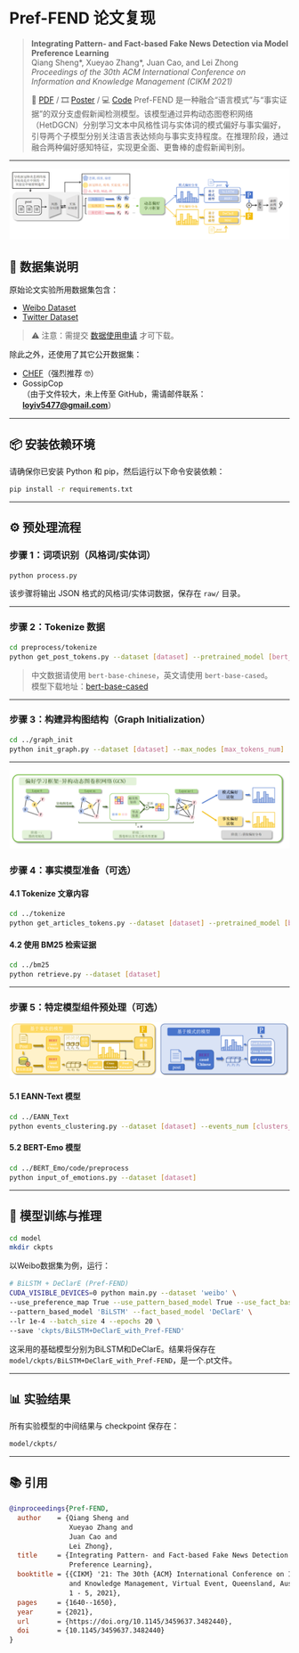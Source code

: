 # Pref-FEND 论文复现

> **Integrating Pattern- and Fact-based Fake News Detection via Model Preference Learning**  
> Qiang Sheng\*, Xueyao Zhang\*, Juan Cao, and Lei Zhong  
> *Proceedings of the 30th ACM International Conference on Information and Knowledge Management (CIKM 2021)*  
>
> 📄 [PDF](https://dl.acm.org/doi/10.1145/3459637.3482440) / 🎞️ [Poster](https://www.zhangxueyao.com/data/cikm2021-PrefFEND-poster.pdf) / 💻 [Code](https://github.com/ICTMCG/Pref-FEND)
>Pref-FEND 是一种融合“语言模式”与“事实证据”的双分支虚假新闻检测模型。该模型通过异构动态图卷积网络（HetDGCN）分别学习文本中风格性词与实体词的模式偏好与事实偏好，引导两个子模型分别关注语言表达倾向与事实支持程度。在推理阶段，通过融合两种偏好感知特征，实现更全面、更鲁棒的虚假新闻判别。
---
![基本框架](image/偏好感知.png)
## 📂 数据集说明

原始论文实验所用数据集包含：

- [Weibo Dataset](https://github.com/ICTMCG/Pref-FEND/tree/main/dataset/Weibo)
- [Twitter Dataset](https://github.com/ICTMCG/Pref-FEND/tree/main/dataset/Twitter)

> ⚠️ 注意：需提交 [数据使用申请](https://forms.office.com/r/HF00qdb3Zk) 才可下载。

除此之外，还使用了其它公开数据集：

- [CHEF](https://github.com/THU-BPM/CHEF)（强烈推荐 🤓）
- GossipCop  
（由于文件较大，未上传至 GitHub，需请邮件联系：**loyiv5477@gmail.com**）

---

## 📦 安装依赖环境

请确保你已安装 Python 和 pip，然后运行以下命令安装依赖：

```bash
pip install -r requirements.txt
```

---

## ⚙️ 预处理流程

### 步骤 1：词项识别（风格词/实体词）

```bash
python process.py
```

该步骤将输出 JSON 格式的风格词/实体词数据，保存在 `raw/` 目录。

---

### 步骤 2：Tokenize 数据

```bash
cd preprocess/tokenize
python get_post_tokens.py --dataset [dataset] --pretrained_model [bert_pretrained_model]
```

> 中文数据请使用 `bert-base-chinese`，英文请使用 `bert-base-cased`。  
> 模型下载地址：[bert-base-cased](https://github.com/rohithjoginapally/bert-base-cased)

---

### 步骤 3：构建异构图结构（Graph Initialization）

```bash
cd ../graph_init
python init_graph.py --dataset [dataset] --max_nodes [max_tokens_num]
```

---
![异构动态图卷积](image/异构动态图卷积.png)

### 步骤 4：事实模型准备（可选）

#### 4.1 Tokenize 文章内容

```bash
cd ../tokenize
python get_articles_tokens.py --dataset [dataset] --pretrained_model [bert_pretrained_model]
```

#### 4.2 使用 BM25 检索证据

```bash
cd ../bm25
python retrieve.py --dataset [dataset]
```

---

### 步骤 5：特定模型组件预处理（可选）
![两类模型](image/两类模型.png)


#### 5.1 EANN-Text 模型

```bash
cd ../EANN_Text
python events_clustering.py --dataset [dataset] --events_num [clusters_num]
```

#### 5.2 BERT-Emo 模型

```bash
cd ../BERT_Emo/code/preprocess
python input_of_emotions.py --dataset [dataset]
```

---

## 🚀 模型训练与推理

```bash
cd model
mkdir ckpts
```

以Weibo数据集为例，运行：

```bash
# BiLSTM + DeClarE (Pref-FEND)
CUDA_VISIBLE_DEVICES=0 python main.py --dataset 'weibo' \
--use_preference_map True --use_pattern_based_model True --use_fact_based_model True \
--pattern_based_model 'BiLSTM' --fact_based_model 'DeClarE' \
--lr 1e-4 --batch_size 4 --epochs 20 \
--save 'ckpts/BiLSTM+DeClarE_with_Pref-FEND'
```

这采用的基础模型分别为BiLSTM和DeClarE。结果将保存在 `model/ckpts/BiLSTM+DeClarE_with_Pref-FEND`，是一个.pt文件。

---

## 📊 实验结果

所有实验模型的中间结果与 checkpoint 保存在：

```bash
model/ckpts/
```


---

## 📚 引用

```bibtex
@inproceedings{Pref-FEND,
  author    = {Qiang Sheng and
               Xueyao Zhang and
               Juan Cao and
               Lei Zhong},
  title     = {Integrating Pattern- and Fact-based Fake News Detection via Model
               Preference Learning},
  booktitle = {{CIKM} '21: The 30th {ACM} International Conference on Information
               and Knowledge Management, Virtual Event, Queensland, Australia, November
               1 - 5, 2021},
  pages     = {1640--1650},
  year      = {2021},
  url       = {https://doi.org/10.1145/3459637.3482440},
  doi       = {10.1145/3459637.3482440}
}
```
